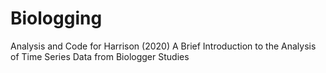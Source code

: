 # Biologging
Analysis and Code for Harrison (2020) A Brief Introduction to the Analysis of Time Series Data from Biologger Studies
